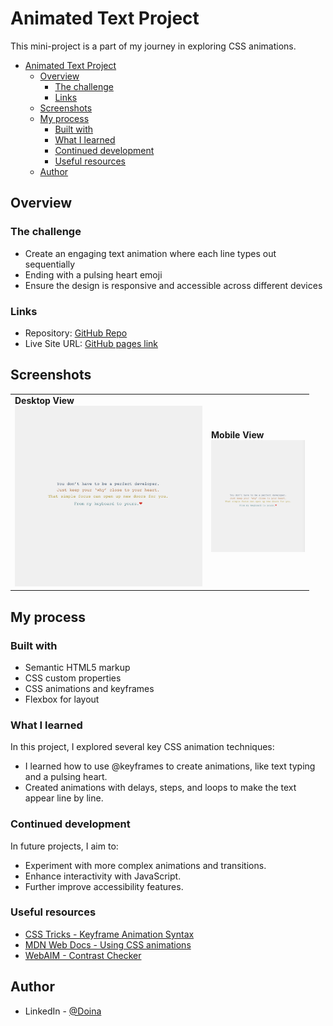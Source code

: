 # Animated Text Project

This mini-project is a part of my journey in exploring CSS animations.

- [Animated Text Project](#animated-text-project)
  - [Overview](#overview)
    - [The challenge](#the-challenge)
    - [Links](#links)
  - [Screenshots](#screenshots)
  - [My process](#my-process)
    - [Built with](#built-with)
    - [What I learned](#what-i-learned)
    - [Continued development](#continued-development)
    - [Useful resources](#useful-resources)
  - [Author](#author)

## Overview

### The challenge

- Create an engaging text animation where each line types out sequentially
- Ending with a pulsing heart emoji
- Ensure the design is responsive and accessible across different devices

### Links

- Repository: [GitHub Repo](https://github.com/Doileo/animated-text)
- Live Site URL: [GitHub pages link](https://doileo.github.io/animated-text/)

## Screenshots

<table>
  <tr>
    <td>
      <strong>Desktop View</strong><br>
      <img src="screenshots/desktop-screenshot.png" alt="Desktop view of the project" width="300"/><br>
    </td>
    <td>
      <strong>Mobile View</strong><br>
      <img src="screenshots/mobile-screenshot.png" alt="Mobile view of the project" width="150"/><br>
    </td>
  </tr>
</table>

## My process

### Built with

- Semantic HTML5 markup
- CSS custom properties
- CSS animations and keyframes
- Flexbox for layout

### What I learned

In this project, I explored several key CSS animation techniques:

- I learned how to use @keyframes to create animations, like text typing and a pulsing heart.
- Created animations with delays, steps, and loops to make the text appear line by line.

### Continued development

In future projects, I aim to:

- Experiment with more complex animations and transitions.
- Enhance interactivity with JavaScript.
- Further improve accessibility features.

### Useful resources

- [CSS Tricks - Keyframe Animation Syntax](https://css-tricks.com/snippets/css/keyframe-animation-syntax/)
- [MDN Web Docs - Using CSS animations](https://developer.mozilla.org/en-US/docs/Web/CSS/animation)
- [WebAIM - Contrast Checker](https://webaim.org/resources/contrastchecker/)

## Author

- LinkedIn - [@Doina](https://www.linkedin.com/in/doinaleovchindeveloper/)

